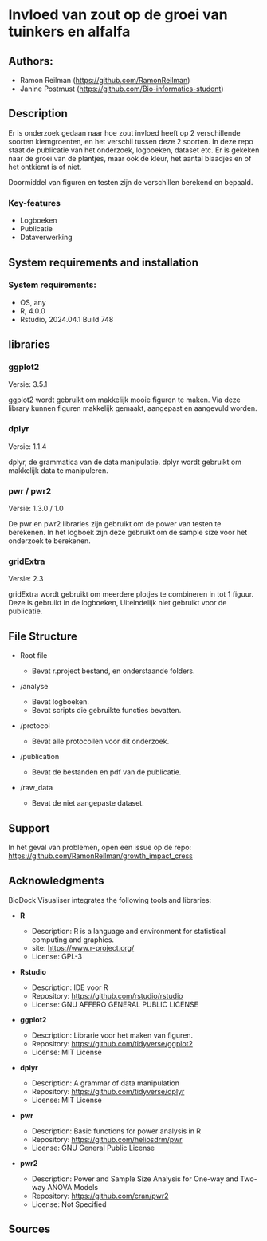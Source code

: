 # Invloed van zout op de groei van tuinkers en alfalfa

## Authors: 
- Ramon Reilman (https://github.com/RamonReilman)
- Janine Postmust (https://github.com/Bio-informatics-student)

## Description
Er is onderzoek gedaan naar hoe zout invloed heeft op 2 verschillende soorten kiemgroenten, en het verschil tussen deze 2 soorten. 
In deze repo staat de publicatie van het onderzoek, logboeken, dataset etc.
Er is gekeken naar de groei van de plantjes, maar ook de kleur, het aantal blaadjes en of het ontkiemt is of niet.

Doormiddel van figuren en testen zijn de verschillen berekend en bepaald.

### Key-features
- Logboeken
- Publicatie
- Dataverwerking

## System requirements and installation<br>
### System requirements: <br>
- OS, any
- R, 4.0.0
- Rstudio, 2024.04.1 Build 748

## libraries

### ggplot2
Versie: 3.5.1

ggplot2 wordt gebruikt om makkelijk mooie figuren te maken.
Via deze library kunnen figuren makkelijk gemaakt, aangepast en aangevuld worden. 

### dplyr
Versie: 1.1.4

dplyr, de grammatica van de data manipulatie. dplyr wordt gebruikt om makkelijk data te manipuleren.

### pwr / pwr2
Versie: 1.3.0 / 1.0

De pwr en pwr2 libraries zijn gebruikt om de power van testen te berekenen.
In het logboek zijn deze gebruikt om de sample size voor het onderzoek te berekenen.

### gridExtra
Versie: 2.3

gridExtra wordt gebruikt om meerdere plotjes te combineren in tot 1 figuur.
Deze is gebruikt in de logboeken, Uiteindelijk niet gebruikt voor de publicatie.

## File Structure
- Root file
    - Bevat r.project bestand, en onderstaande folders.

- /analyse
    - Bevat logboeken.
    - Bevat scripts die gebruikte functies bevatten.

- /protocol
  - Bevat alle protocollen voor dit onderzoek.
- /publication
  - Bevat de bestanden en pdf van de publicatie.

- /raw_data
  - Bevat de niet aangepaste dataset.


## Support
In het geval van problemen, open een issue op de repo: <br>
https://github.com/RamonReilman/growth_impact_cress


## Acknowledgments
BioDock Visualiser integrates the following tools and libraries:

- **R**
  - Description: R is a language and environment for statistical computing and graphics.
  - site: https://www.r-project.org/
  - License: GPL-3

- **Rstudio**
  - Description: IDE voor R
  - Repository: https://github.com/rstudio/rstudio
  - License: GNU AFFERO GENERAL PUBLIC LICENSE

- **ggplot2**
  - Description: Librarie voor het maken van figuren.
  - Repository: https://github.com/tidyverse/ggplot2
  - License: MIT License

- **dplyr**
  - Description: A grammar of data manipulation 
  - Repository: https://github.com/tidyverse/dplyr
  - License: MIT License

- **pwr**
  - Description: Basic functions for power analysis in R 
  - Repository: https://github.com/heliosdrm/pwr
  - License: GNU General Public License

- **pwr2**
  - Description: Power and Sample Size Analysis for One-way and Two-way ANOVA Models 
  - Repository: https://github.com/cran/pwr2
  - License: Not Specified

## Sources

